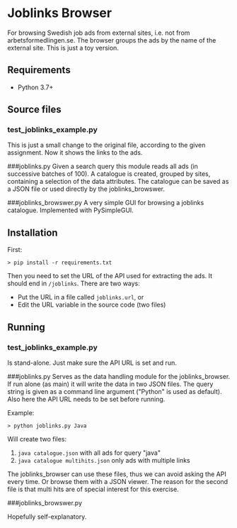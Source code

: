# Joblinks Browser

For browsing Swedish job ads from external sites, 
i.e. not from arbetsformedlingen.se. 
The browser groups the ads by the name of the 
external site. This is just a toy version.

## Requirements
* Python 3.7+

## Source files
### test_joblinks_example.py
This is just a small change to the original file,
according to the given assignment. Now it shows the
links to the ads.

###joblinks.py
Given a search query this module reads all ads (in successive 
batches of 100). A catalogue is created, grouped by sites, containing 
a selection of the data attributes. The catalogue can be saved as a JSON file
or used directly by the joblinks_browswer.

###joblinks_browswer.py
A very simple GUI for browsing a joblinks catalogue. Implemented with PySimpleGUI.

## Installation
First:

    > pip install -r requirements.txt

Then you need to set the URL of the API used for 
extracting the ads. It should end in `/joblinks`.
There are two ways:
* Put the URL in a file called `joblinks.url`, or
* Edit the URL variable in the source code (two files)

## Running

### test_joblinks_example.py
Is stand-alone. Just make sure the API URL is set and run.

###joblinks.py
Serves as the data handling module for the joblinks_browser.
If run alone (as main) it will write the data in two JSON files. 
The query string is given as a command line argument ("Python" is used as default).
Also here the API URL needs to be set before running.

Example:

    > python joblinks.py Java

Will create two files:
1. `java catalogue.json` with all ads for query "java"
2. `java catalogue multihits.json` only ads with multiple links

The joblinks_browser can use these files, thus we can avoid asking the API every time.
Or browse them with a JSON viewer. The reason for the second file is that multi hits
are of special interest for this exercise.

###joblinks_browswer.py

Hopefully self-explanatory.
